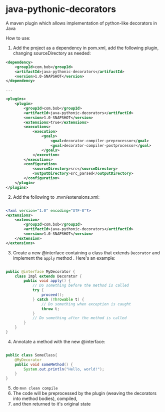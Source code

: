 # java-pythonic-decorators
A maven plugin which allows implementation of python-like decorators in Java

How to use:

1. Add the project as a dependency in pom.xml, add the following plugin, changing sourceDirectory as needed:
```xml
<dependency>
    <groupId>com.bob</groupId>
    <artifactId>java-pythonic-decorators</artifactId>
    <version>1.0-SNAPSHOT</version>
</dependency>

...

<plugins>
    <plugin>
        <groupId>com.bob</groupId>
        <artifactId>java-pythonic-decorators</artifactId>
        <version>1.0-SNAPSHOT</version>
        <extensions>true</extensions>
        <executions>
            <execution>
                <goals>
                    <goal>decorator-compiler-preprocessor</goal>
                    <goal>decorator-compiler-postprocessor</goal>
                </goals>
            </execution>
        </executions>
        <configuration>
            <sourceDirectory>src</sourceDirectory>
            <outputDirectory>src_parsed</outputDirectory>
        </configuration>
    </plugin>
</plugins>
```
2. Add the following to .mvn/extensions.xml:
```xml

<?xml version="1.0" encoding="UTF-8"?>
<extensions>
    <extension>
        <groupId>com.bob</groupId>
        <artifactId>java-pythonic-decorators</artifactId>
        <version>1.0-SNAPSHOT</version>
    </extension>
</extensions>

```
3. Create a new @interface containing a class that extends `Decorator` and implement the `apply` method
. Here's an example:
```java

public @interface MyDecorator {
    class Impl extends Decorator {
        public void apply() {
            // Do something before the method is called
            try {
                proceed();
            } catch (Throwable t) {
                // Do something when exception is caught
                throw t;
            }
            // Do something after the method is called
        }
    }
}

```
4. Annotate a method with the new @interface:
```java

public class SomeClass{
    @MyDecorator
    public void someMethod() {
        System.out.println("Hello, world!");
    }
}

```
5. do `mvn clean compile`
6. The code will be preprocessed by the plugin (weaving the decorators into method bodies), compiled,
7. and then returned to it's original state
